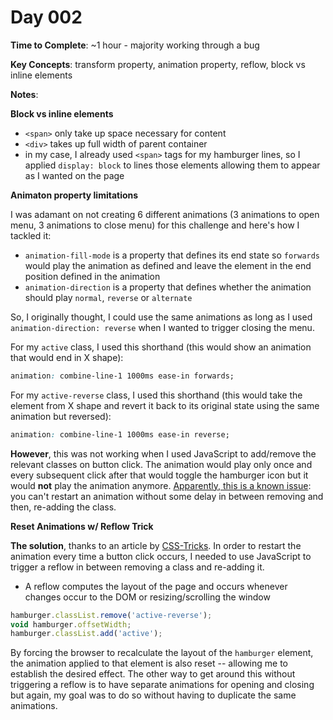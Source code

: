 # Day 002

**Time to Complete**: ~1 hour - majority working through a bug

**Key Concepts**: transform property, animation property, reflow, block vs inline elements

**Notes**:

**Block vs inline elements**

- `<span>` only take up space necessary for content
- `<div>` takes up full width of parent container
- in my case, I already used `<span>` tags for my hamburger lines, so I applied `display: block` to lines those elements allowing them to appear as I wanted on the page

**Animaton property limitations**

I was adamant on not creating 6 different animations (3 animations to open menu, 3 animations to close menu) for this challenge and here's how I tackled it:

- `animation-fill-mode` is a property that defines its end state so `forwards` would play the animation as defined and leave the element in the end position defined in the animation
- `animation-direction` is a property that defines whether the animation should play `normal`, `reverse` or `alternate`

So, I originally thought, I could use the same animations as long as I used `animation-direction: reverse` when I wanted to trigger closing the menu.

For my `active` class, I used this shorthand (this would show an animation that would end in X shape):

```css
animation: combine-line-1 1000ms ease-in forwards;
```

For my `active-reverse` class, I used this shorthand (this would take the element from X shape and revert it back to its original state using the same animation but reversed):

```css
animation: combine-line-1 1000ms ease-in reverse;
```

**However**, this was not working when I used JavaScript to add/remove the relevant classes on button click. The animation would play only once and every subsequent click after that would toggle the hamburger icon but it would **not** play the animation anymore. <a href="https://stackoverflow.com/questions/33347992/reuse-css-animation-in-reversed-direction-by-resetting-the-state">Apparently, this is a known issue</a>: you can't restart an animation without some delay in between removing and then, re-adding the class.

**Reset Animations w/ Reflow Trick**

**The solution**, thanks to an article by <a href="https://css-tricks.com/restart-css-animation">CSS-Tricks</a>. In order to restart the animation every time a button click occurs, I needed to use JavaScript to trigger a reflow in between removing a class and re-adding it.

- A reflow computes the layout of the page and occurs whenever changes occur to the DOM or resizing/scrolling the window

```js
hamburger.classList.remove('active-reverse');
void hamburger.offsetWidth;
hamburger.classList.add('active');
```

By forcing the browser to recalculate the layout of the `hamburger` element, the animation applied to that element is also reset -- allowing me to establish the desired effect. The other way to get around this without triggering a reflow is to have separate animations for opening and closing but again, my goal was to do so without having to duplicate the same animations.
